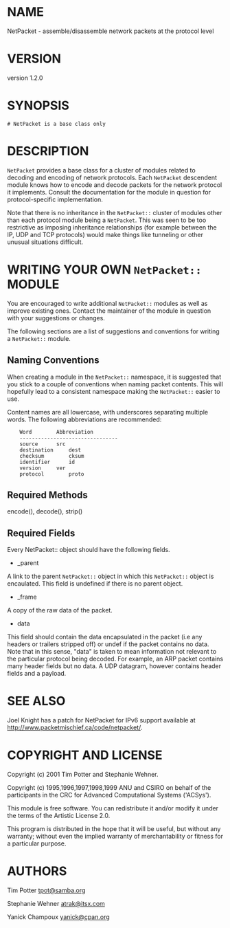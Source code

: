 # NAME

NetPacket - assemble/disassemble network packets at the protocol level

# VERSION

version 1.2.0

# SYNOPSIS

    # NetPacket is a base class only

# DESCRIPTION

`NetPacket` provides a base class for a cluster of modules related to
decoding and encoding of network protocols.  Each `NetPacket`
descendent module knows how to encode and decode packets for the
network protocol it implements.  Consult the documentation for the
module in question for protocol-specific implementation.

Note that there is no inheritance in the `NetPacket::` cluster of
modules other than each protocol module being a `NetPacket`.  This
was seen to be too restrictive as imposing inheritance relationships
(for example between the IP, UDP and TCP protocols) would make things
like tunneling or other unusual situations difficult.

# WRITING YOUR OWN `NetPacket::` MODULE

You are encouraged to write additional `NetPacket::` modules as well
as improve existing ones.  Contact the maintainer of the module in
question with your suggestions or changes.

The following sections are a list of suggestions and conventions for
writing a `NetPacket::` module.

## Naming Conventions

When creating a module in the `NetPacket::` namespace, it is suggested
that you stick to a couple of conventions when naming packet contents.
This will hopefully lead to a consistent namespace making the
`NetPacket::` easier to use.

Content names are all lowercase, with underscores separating multiple
words.  The following abbreviations are recommended:

	    Word		Abbreviation
	    --------------------------------
	    source		src
	    destination		dest
	    checksum		cksum
	    identifier		id
	    version		ver
	    protocol		proto	       

## Required Methods

encode(), decode(), strip()

## Required Fields

Every NetPacket:: object should have the following fields.

- _parent

A link to the parent `NetPacket::` object in which this
`NetPacket::` object is encaulated.  This field is undefined if there
is no parent object.

- _frame

A copy of the raw data of the packet.

- data

This field should contain the data encapsulated in the packet (i.e any
headers or trailers stripped off) or undef if the packet contains no
data.  Note that in this sense, "data" is taken to mean information
not relevant to the particular protocol being decoded.  For example,
an ARP packet contains many header fields but no data.  A UDP datagram,
however contains header fields and a payload.

# SEE ALSO

Joel Knight has a patch for NetPacket for IPv6 support available
at http://www.packetmischief.ca/code/netpacket/.

# COPYRIGHT AND LICENSE

Copyright (c) 2001 Tim Potter and Stephanie Wehner.

Copyright (c) 1995,1996,1997,1998,1999 ANU and CSIRO on behalf of 
the participants in the CRC for Advanced Computational Systems
('ACSys').

This module is free software.  You can redistribute it and/or
modify it under the terms of the Artistic License 2.0.

This program is distributed in the hope that it will be useful,
but without any warranty; without even the implied warranty of
merchantability or fitness for a particular purpose.

# AUTHORS

Tim Potter <tpot@samba.org>

Stephanie Wehner <atrak@itsx.com>

Yanick Champoux <yanick@cpan.org>